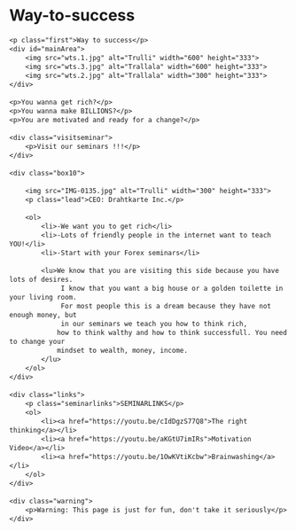 # Way-to-success 
<!DOCTYPE html>
<html lang="en">
<head>
    <meta charset="UTF-8">
    <meta http-equiv="X-UA-Compatible" content="IE=edge">
    <meta name="viewport" content="width=device-width, initial-scale=1.0">
    <title>way to success</title>
    <link rel="stylesheet" href="Way to success.css">
    <link rel="stylesheet" href="wtsmobile.css">
</head>
<body>
    
    <p class="first">Way to success</p>
    <div id="mainArea">
        <img src="wts.1.jpg" alt="Trulli" width="600" height="333">
        <img src="wts.3.jpg" alt="Trallala" width="600" height="333">
        <img src="wts.2.jpg" alt="Trallala" width="300" height="333">
    </div>
    
    <p>You wanna get rich?</p>
    <p>You wanna make BILLIONS?</p>
    <p>You are motivated and ready for a change?</p>

    <div class="visitseminar">
        <p>Visit our seminars !!!</p>
    </div>

    <div class="box10">

        <img src="IMG-0135.jpg" alt="Trulli" width="300" height="333">
        <p class="lead">CEO: Drahtkarte Inc.</p>

        <ol>
            <li>-We want you to get rich</li>
            <li>-Lots of friendly people in the internet want to teach YOU!</li>
            <li>-Start with your Forex seminars</li>
           
            <lu>We know that you are visiting this side because you have lots of desires.
                 I know that you want a big house or a golden toilette in your living room.
                 For most people this is a dream because they have not enough money, but 
                 in our seminars we teach you how to think rich,
                how to think walthy and how to think successfull. You need to change your 
                mindset to wealth, money, income.
            </lu>
        </ol>
    </div>

    <div class="links">
        <p class="seminarlinks">SEMINARLINKS</p>
        <ol>
            <li><a href="https://youtu.be/cIdDgzS77Q8">The right thinking</a></li>
            <li><a href="https://youtu.be/aKGtU7imIRs">Motivation Video</a></li>
            <li><a href="https://youtu.be/1OwKVtiKcbw">Brainwashing</a></li>
        </ol>
    </div>
       
    <div class="warning">
        <p>Warning: This page is just for fun, don't take it seriously</p>
    </div>


</body>
</html>
